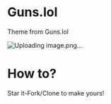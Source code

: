 # Guns.lol
Theme from Guns.lol

![Uploading image.png…](https://github.com/oppxi/gunsss/blob/main/preview.png)

# How to?
Star it-Fork/Clone to make yours!
